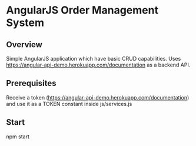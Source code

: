 # AngularJS Order Management System

## Overview

Simple AngularJS application which have basic CRUD capabilities. Uses https://angular-api-demo.herokuapp.com/documentation as a backend API.

## Prerequisites
Receive a token (https://angular-api-demo.herokuapp.com/documentation) and use it as a TOKEN constant inside js/services.js


## Start

npm start
